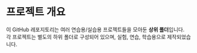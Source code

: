 # 프로젝트 개요

이 GitHub 레포지토리는 여러 연습용/실습용 프로젝트들을 모아둔 **상위 폴더**입니다.  
각 프로젝트는 별도의 하위 폴더로 구성되어 있으며, 실험, 연습, 학습용으로 제작되었습니다.
